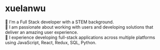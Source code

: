 # xuelanwu

:seedling: I'm a Full Stack developer with a STEM background. <br />
:seedling: I am passionate about working with users and developing solutions that deliver an amazing user experience. <br />
:seedling: I experience developing full-stack applications across multiple platforms using JavaScript, React, Redux, SQL, Python.


